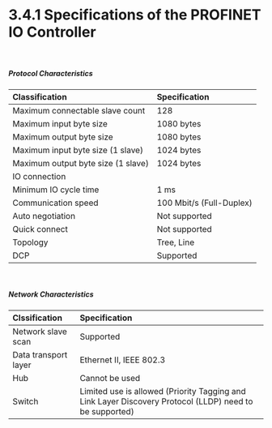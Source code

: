 ﻿# 3.4.1 Specifications of the PROFINET IO Controller

<br>

##### Protocol Characteristics

| **Classification**                     | **Specification**        |
| :---                                   | :---                      |
| Maximum connectable slave count        | 128                       |
| Maximum input byte size                | 1080 bytes                |
| Maximum output byte size               | 1080 bytes                |
| Maximum input byte size (1 slave)      | 1024 bytes                |
| Maximum output byte size (1 slave)     | 1024 bytes                |
| IO connection                          |                           |
| Minimum IO cycle time                  | 1 ms                      |
| Communication speed                    | 100 Mbit/s (Full-Duplex)  |
| Auto negotiation                       | Not supported             |
| Quick connect                          | Not supported             |
| Topology                               | Tree, Line                |
| DCP                                    | Supported                 |



<br>

##### Network Characteristics

| **Clssification**                      | **Specification**        |
| :---                                   | :---                      |
| Network slave scan                     | Supported                 |
| Data transport layer                   | Ethernet II, IEEE 802.3   |
| Hub                                    | Cannot be used            |
| Switch                                 | Limited use is allowed (Priority Tagging and Link Layer Discovery Protocol (LLDP) need to be supported)       |